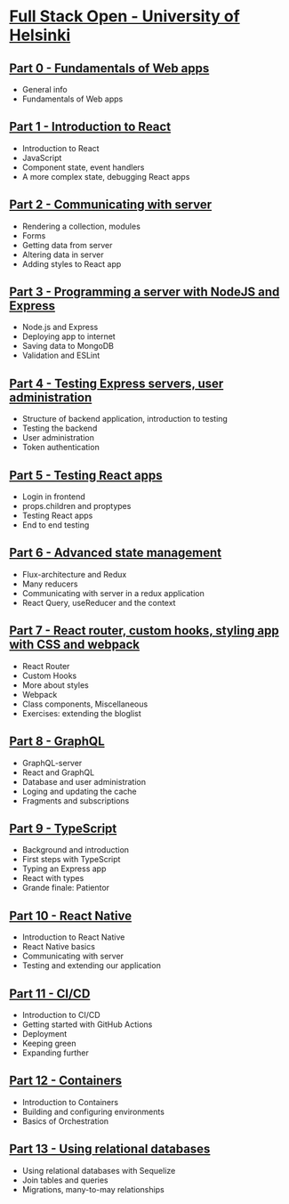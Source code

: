 # [Full Stack Open - University of Helsinki](https://fullstackopen.com/en/)

## [Part 0 - Fundamentals of Web apps](./part0)
- General info
- Fundamentals of Web apps

## [Part 1 - Introduction to React](./part1)
- Introduction to React
- JavaScript
- Component state, event handlers
- A more complex state, debugging React apps

## [Part 2 - Communicating with server](./part2)
- Rendering a collection, modules
- Forms
- Getting data from server
- Altering data in server
- Adding styles to React app

## [Part 3 - Programming a server with NodeJS and Express](./part3)
- Node.js and Express
- Deploying app to internet
- Saving data to MongoDB
- Validation and ESLint

## [Part 4 - Testing Express servers, user administration](./part4)
- Structure of backend application, introduction to testing
- Testing the backend
- User administration
- Token authentication

## [Part 5 - Testing React apps](./part5)
- Login in frontend
- props.children and proptypes
- Testing React apps
- End to end testing

## [Part 6 - Advanced state management](./part6)
- Flux-architecture and Redux
- Many reducers
- Communicating with server in a redux application
- React Query, useReducer and the context

## [Part 7 - React router, custom hooks, styling app with CSS and webpack](./part7)
- React Router
- Custom Hooks
- More about styles
- Webpack
- Class components, Miscellaneous
- Exercises: extending the bloglist

## [Part 8 - GraphQL](./part8)
- GraphQL-server
- React and GraphQL
- Database and user administration
- Loging and updating the cache
- Fragments and subscriptions

## [Part 9 - TypeScript](./part9)
- Background and introduction
- First steps with TypeScript
- Typing an Express app
- React with types
- Grande finale: Patientor

## [Part 10 - React Native](./part10)
- Introduction to React Native
- React Native basics
- Communicating with server
- Testing and extending our application

## [Part 11 - CI/CD](./part11)
- Introduction to CI/CD
- Getting started with GitHub Actions
- Deployment
- Keeping green
- Expanding further

## [Part 12 - Containers](./part12)
- Introduction to Containers
- Building and configuring environments
- Basics of Orchestration

## [Part 13 - Using relational databases](./part13)
- Using relational databases with Sequelize
- Join tables and queries
- Migrations, many-to-may relationships
